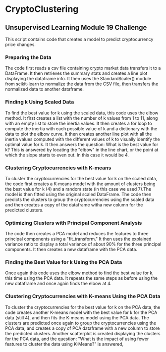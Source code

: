 # CryptoClustering
## Unsupervised Learning Module 19 Challenge
This script contains code that creates a model to predict cryptocurrency price changes.

### Preparing the Data
The code first reads a csv file containing crypto market data transfers it to a DataFrame. It then retrieves the summary stats and creates a line plot displaying the dataframe info. It then uses the StandardScaler() module from scikit-learn to normalize the data from the CSV file, then transfers the normalized data to another dataframe.

### Finding k Using Scaled Data
To find the best value for k using the scaled data, this code uses the elbow method. It first creates a list with the number of k values from 1 to 11, along with an empty list to store the inertia values. It then creates a for loop to compute the inertia with each possible value of k and a dictionary with the data to plot the elbow curve. It then creates another line plot with all the inertia values computed with the different values of k to visually identify the optimal value for k. It then answers the question: What is the best value for k? This is answered by locating the "elbow" in the line chart, or the point at which the slope starts to even out. In this case it would be 4.

### Clustering Cryptocurrencies with K-means
To cluster the cryptocurrencies for the best value for k on the scaled data, the code first creates a K-means model with the amount of clusters being the best value for k (4) and a random state (in this case we used 7).The model is then fitted using the original scaled DataFrame. The code then predicts the clusters to group the cryptocurrencies using the scaled data and then creates a copy of the dataframe witha new column for the predicted clusters.

### Optimizing Clusters with Principal Component Analysis
The code then creates a PCA model and reduces the features to three principal components using a "fit_transform." It then uses the explained variance ratio to display a total variance of about 90% for the three principal components. It then creates a new dataframe with the PCA data.

### Finding the Best Value for k Using the PCA Data
Once again this code uses the elbow method to find the best value for k, this time using the PCA data. It repeats the same steps as before using the new dataframe and once again finds the elbow at 4.

### Clustering Cryptocurrencies with K-means Using the PCA Data
To cluster the cryptocurrencies for the best value for k on the PCA data, the code creates another K-means model with the best value for k for the PCA data (still 4), and then fits the K-means model using the PCA data. The clusters are predicted once again to group the cryptocurrencies using the PCA data, and creates a copy of PCA dataframe with a new column to store the predicted clusters. Another scatterplot is created displaying the clusters for the PCA data, and the question: "What is the impact of using fewer features to cluster the data using K-Means?" is answered,
